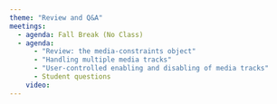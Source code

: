 ```yaml
---
theme: "Review and Q&A"
meetings:
  - agenda: Fall Break (No Class)
  - agenda:
      - "Review: the media-constraints object"
      - "Handling multiple media tracks"
      - "User-controlled enabling and disabling of media tracks"
      - Student questions
    video:
---
```


